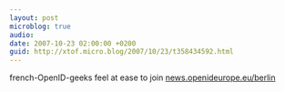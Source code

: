 ```yaml
---
layout: post
microblog: true
audio: 
date: 2007-10-23 02:00:00 +0200
guid: http://xtof.micro.blog/2007/10/23/t358434592.html
---
```

french-OpenID-geeks feel at ease to join [news.openideurope.eu/berlin](http://news.openideurope.eu/berlin)
